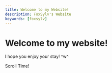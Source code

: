 ```yaml
---
title: Welcome to my Website!
description: FoxSylv's Website
keywords: [foxsylv]
---
```


<h1>
    Welcome to my website!
</h1>

<p>
    I hope you enjoy your stay! ^w^
</p>

<div style="height: 200vh;">
    <p>
        Scroll Time!
    </p>
</div>
